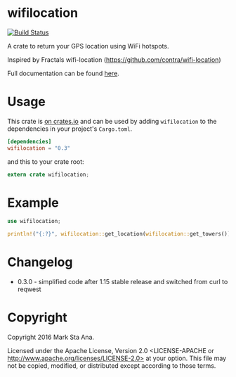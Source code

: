 # wifilocation

[![Build Status](https://travis-ci.org/booyaa/wifilocation.svg?branch=master)](https://travis-ci.org/booyaa/wifilocation)

A crate to return your GPS location using WiFi hotspots.

Inspired by Fractals wifi-location (https://github.com/contra/wifi-location)

Full documentation can be found [here](https://booyaa.github.io/wifilocation/wifilocation/index.html).

# Usage

This crate is [on crates.io](https://crates.io/crates/wifilocation) and can be
used by adding `wifilocation` to the dependencies in your project's `Cargo.toml`.

```toml
[dependencies]
wifilocation = "0.3"
```

and this to your crate root:

```rust
extern crate wifilocation;
```
# Example

```rust
use wifilocation;

println!("{:?}", wifilocation::get_location(wifilocation::get_towers()));
```

# Changelog
- 0.3.0 - simplified code after 1.15 stable release and switched from curl to reqwest
# Copyright

Copyright 2016 Mark Sta Ana.

Licensed under the Apache License, Version 2.0 <LICENSE-APACHE or
http://www.apache.org/licenses/LICENSE-2.0> at your option. This file may not
be copied, modified, or distributed except according to those terms.
